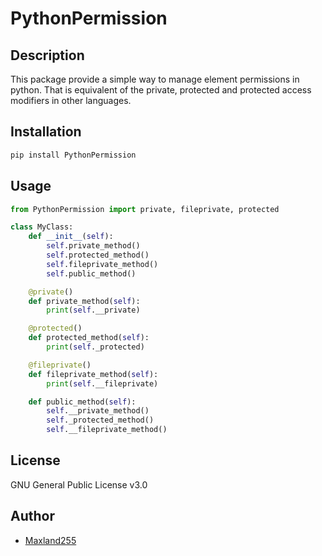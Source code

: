 # PythonPermission

## Description

This package provide a simple way to manage element permissions in python. That is equivalent of the private, protected and protected access modifiers in other languages.

## Installation

```bash
pip install PythonPermission
```

## Usage

```python
from PythonPermission import private, fileprivate, protected

class MyClass:
    def __init__(self):
        self.private_method()
        self.protected_method()
        self.fileprivate_method()
        self.public_method()

    @private()
    def private_method(self):
        print(self.__private)

    @protected()
    def protected_method(self):
        print(self._protected)

    @fileprivate()
    def fileprivate_method(self):
        print(self.__fileprivate)

    def public_method(self):
        self.__private_method()
        self._protected_method()
        self.__fileprivate_method()
```

## License

GNU General Public License v3.0

## Author

- [Maxland255](https://pieteraerens.eu)

